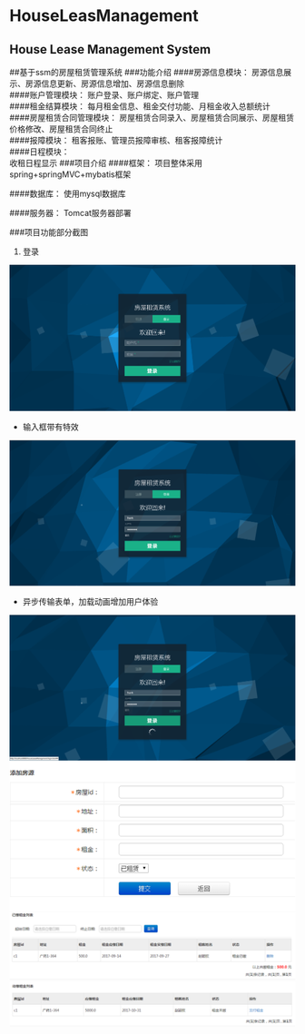HouseLeasManagement
==
House Lease Management System
--
##基于ssm的房屋租赁管理系统
###功能介绍
####房源信息模块： 
房源信息展示、房源信息更新、房源信息增加、房源信息删除    
####账户管理模块： 
账户登录、账户绑定、账户管理   
####租金结算模块： 
每月租金信息、租金交付功能、月租金收入总额统计  
####房屋租赁合同管理模块： 
房屋租赁合同录入、房屋租赁合同展示、房屋租赁价格修改、房屋租赁合同终止  
####报障模块： 
租客报账、管理员报障审核、租客报障统计   
####日程模块：  
收租日程显示
###项目介绍
####框架：
项目整体采用spring+springMVC+mybatis框架

####数据库：
使用mysql数据库

####服务器：
Tomcat服务器部署


###项目功能部分截图
1. 登录

![Alt text](https://github.com/pmsmall/houseLeaseManagement/blob/master/img/1.png)
* 输入框带有特效

![Alt text](https://github.com/pmsmall/houseLeaseManagement/blob/master/img/2.png)
* 异步传输表单，加载动画增加用户体验

![Alt text](https://github.com/pmsmall/houseLeaseManagement/blob/master/img/3.png)
![Alt text](https://github.com/pmsmall/houseLeaseManagement/blob/master/img/4.png)
![Alt text](https://github.com/pmsmall/houseLeaseManagement/blob/master/img/5.png)
![Alt text](https://github.com/pmsmall/houseLeaseManagement/blob/master/img/6.png)

